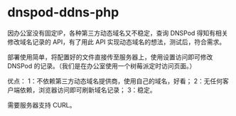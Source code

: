 # dnspod-ddns-php

因办公室没有固定IP，各种第三方动态域名又不稳定，查询 DNSPod 得知有相关修改域名记录的 API，有了用此 API 实现动态域名的想法，测试后，符合需求。

部署使用简单，将配置好的文件直接传至服务器上，使用设置访问即可修改 DNSPod 的记录。（我们是在办公室使用一个树莓派定时访问页面。）

优点：
1：不依赖第三方动态域名提供商，使用自己的域名，好看；
2：无任何客户端依赖，浏览器访问即可刷新域名记录；
3：稳定。

需要服务器支持 CURL。
